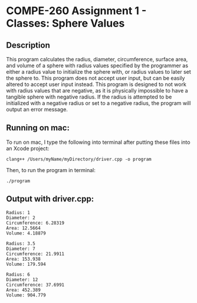 # COMPE-260 Assignment 1 - Classes: Sphere Values
## Description
This program calculates the radius, diameter, circumference, surface area, and
volume of a sphere with radius values specified by the programmer as either a radius value to initialize the sphere with, or radius values to later set the sphere to. This program does not accept user input, but can be easily altered to accept user input instead. This program is designed to not work with radius values that are negative, as it is physically impossible to have a tangible sphere with negative radius. If the radius is attempted to be initialized with a negative radius or set to a negative radius, the program will output an error message.
## Running on mac:
To run on mac, I type the following into terminal after putting these files into an Xcode project:
```
clang++ /Users/myName/myDirectory/driver.cpp -o program
```
Then, to run the program in terminal:
```
./program
```
## Output with driver.cpp:
```
Radius: 1
Diameter: 2
Circumference: 6.28319
Area: 12.5664
Volume: 4.18879

Radius: 3.5
Diameter: 7
Circumference: 21.9911
Area: 153.938
Volume: 179.594

Radius: 6
Diameter: 12
Circumference: 37.6991
Area: 452.389
Volume: 904.779
```
